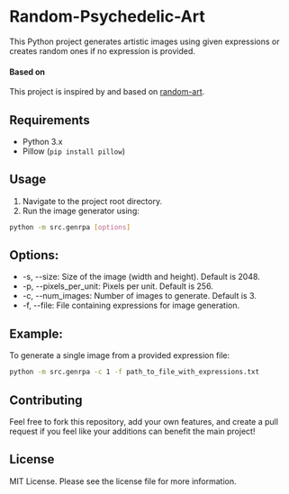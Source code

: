 # Random-Psychedelic-Art

This Python project generates artistic images using given expressions or creates random ones if no expression is provided.

#### Based on
This project is inspired by and based on [random-art](https://github.com/j2kun/random-art).

## Requirements

- Python 3.x
- Pillow (`pip install pillow`)

## Usage

1. Navigate to the project root directory.
2. Run the image generator using:

```bash
python -m src.genrpa [options]
```

## Options:
* -s, --size: Size of the image (width and height). Default is 2048.
* -p, --pixels_per_unit: Pixels per unit. Default is 256.
* -c, --num_images: Number of images to generate. Default is 3.
* -f, --file: File containing expressions for image generation.

## Example:
To generate a single image from a provided expression file:

```bash
python -m src.genrpa -c 1 -f path_to_file_with_expressions.txt
```

## Contributing
Feel free to fork this repository, add your own features, and create a pull request if you feel like your additions can benefit the main project!

## License
MIT License. Please see the license file for more information.
